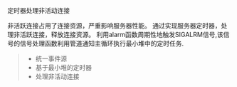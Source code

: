 
定时器处理非活动连接

非活跃连接占用了连接资源，严重影响服务器性能。
通过实现服务器定时器，处理非活跃连接，释放连接资源。
利用alarm函数周期性地触发SIGALRM信号,该信号的信号处理函数利用管道通知主循环执行最小堆中的定时任务.
> * 统一事件源
> * 基于最小堆的定时器
> * 处理非活动连接
